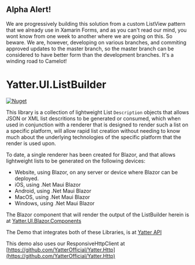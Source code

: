 

## Alpha Alert!

We are progressively building this solution from a custom ListView pattern that we already use in Xamarin Forms, and as you can't read our mind, you wont know from one week to another where we are going on this. So beware. We are, however, developing on various branches, and commiting approved updates to the master branch, so the master branch can be considered to have better form than the development branches. It's a winding road to Camelot!

# Yatter.UI.ListBuilder

<a href="https://www.nuget.org/packages/Yatter.UI.ListBuilder/" target="_blank"><img alt="Nuget" src="https://img.shields.io/nuget/v/Yatter.UI.ListBuilder?color=blue&style=for-the-badge"></a>

This library is a collection of lightweight List ```Description``` objects that allows JSON or XML list descritions to be generated or consumed, which when used in conjunction with a renderer that is designed to render such a list on a specific platform, will allow rapid list creation without needing to know much about the underlying technologies of the specific platform that the render is used upon.

To date, a single renderer has been created for Blazor, and that allows lightweight lists to be generated on the following devices:

- Website, using Blazor, on any server or device where Blazor can be deployed.
- iOS, using .Net Maui Blazor
- Android, using .Net Maui Blazor
- MacOS, using .Net Maui Blazor
- Windows, using .Net Maui Blazor

The Blazor component that will render the output of the ListBuilder herein is at [Yatter.UI.Blazor.Components](https://github.com/YatterOfficial/Yatter.UI.Blazor.Components)

The Demo that integrates both of these Libraries, is at [Yatter API](https://github.com/HarrisonOfTheNorth/Yatter)

This demo also uses our ResponsiveHttpClient at [https://github.com/YatterOfficial/Yatter.Http](https://github.com/YatterOfficial/Yatter.Http)
